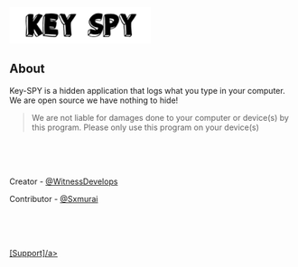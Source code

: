 <img src="IMG/keyspylogo.png" width = "250" length = "600">
                                                
                                                

## About

Key-SPY is a hidden application that logs what you type in your computer. We are open source we have nothing to hide! 
> We are not liable for damages done to your computer or device(s) by this program. Please only use this program on your device(s)
<br />
<br />
<br />
<p>Creator - <a href="https://github.com/WitnessDevelops">@WitnessDevelops</a><br /></p>
<p>Contributor - <a href="https://github.com/Sxmurai">@Sxmurai</a><br /></p>
<br />
<br />
<br />
<p> <a href="https://discord.gg/8YtTqrM">[Support]/a><br /></p>
                                 
